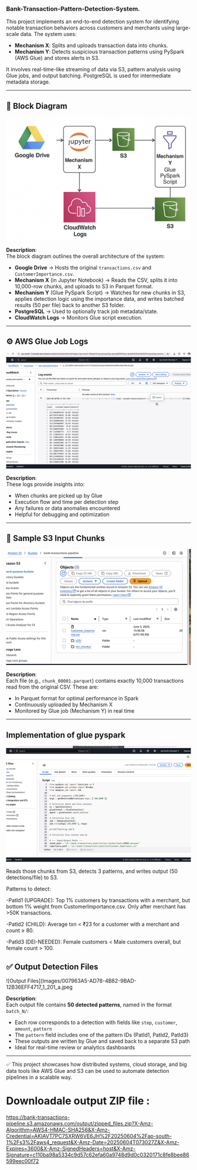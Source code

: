 ### Bank-Transaction-Pattern-Detection-System.

This project implements an end-to-end detection system for identifying notable transaction behaviors across customers and merchants using large-scale data. The system uses:

- **Mechanism X**: Splits and uploads transaction data into chunks.
- **Mechanism Y**: Detects suspicious transaction patterns using PySpark (AWS Glue) and stores alerts in S3.
  
It involves real-time-like streaming of data via S3, pattern analysis using Glue jobs, and output batching. PostgreSQL is used for intermediate metadata storage.

---

## 🧱 Block Diagram

![Block Diagram](Images/659B2776-690B-403B-9D19-3CAD26702D11_1_201_a.jpeg)

**Description**:  
The block diagram outlines the overall architecture of the system:

- **Google Drive** → Hosts the original `transactions.csv` and `CustomerImportance.csv`.
- **Mechanism X** (in Jupyter Notebook) → Reads the CSV, splits it into 10,000-row chunks, and uploads to S3 in Parquet format.
- **Mechanism Y** (Glue PySpark Script) → Watches for new chunks in S3, applies detection logic using the importance data, and writes batched results (50 per file) back to another S3 folder.
- **PostgreSQL** → Used to optionally track job metadata/state.
- **CloudWatch Logs** → Monitors Glue script execution.

---

## ⚙️ AWS Glue Job Logs

![Glue Logs](Images/AB8E92CF-E570-4B6E-9336-1A1282E9A42D_1_201_a.jpeg)

**Description**:  
These logs provide insights into:

- When chunks are picked up by Glue
- Execution flow and time per detection step
- Any failures or data anomalies encountered
- Helpful for debugging and optimization

---

## 📂 Sample S3 Input Chunks

![S3 Input Chunks](Images/7AFE4E03-E3D4-49F3-B601-C8769ADC1607_1_201_a.jpeg)

**Description**:  
Each file (e.g., `chunk_00001.parquet`) contains exactly 10,000 transactions read from the original CSV. These are:

- In Parquet format for optimal performance in Spark
- Continuously uploaded by Mechanism X
- Monitored by Glue job (Mechanism Y) in real time

---
## Implementation of glue pyspark
![Implementation](Images/0E21152F-33FA-40DF-8FD6-5A0BC37302D1_1_201_a.jpeg)

Reads those chunks from S3, detects 3 patterns, and writes output (50 detections/file) to S3.

Patterns to detect:

-PatId1 (UPGRADE): Top 1% customers by transactions with a merchant, but bottom 1% weight from CustomerImportance.csv. Only after merchant has >50K transactions.

-PatId2 (CHILD): Average txn < ₹23 for a customer with a merchant and count ≥ 80.

-PatId3 (DEI-NEEDED): Female customers < Male customers overall, but female count > 100.
## ✅ Output Detection Files

![Output Files](Images/007963A5-AD78-4B82-9BAD-12B36EFF4717_1_201_a.jpeg

**Description**:  
Each output file contains **50 detected patterns**, named in the format `batch_N/`:

- Each row corresponds to a detection with fields like `step`, `customer`, `amount`, `pattern`
- The `pattern` field includes one of the pattern IDs (PatId1, PatId2, PatId3)
- These outputs are written by Glue and saved back to a separate S3 path
- Ideal for real-time review or analytics dashboards

---

✅ This project showcases how distributed systems, cloud storage, and big data tools like AWS Glue and S3 can be used to automate detection pipelines in a scalable way.

# Downloadale output ZIP file :
https://bank-transactions-pipeline.s3.amazonaws.com/output/zipped_files.zip?X-Amz-Algorithm=AWS4-HMAC-SHA256&X-Amz-Credential=AKIAVT7PC7SXRW6VE6JH%2F20250604%2Fap-south-1%2Fs3%2Faws4_request&X-Amz-Date=20250604T073027Z&X-Amz-Expires=3600&X-Amz-SignedHeaders=host&X-Amz-Signature=c110ba98a5334c9d57c62efa60a9748d9d0c0320171c8fe8bee86599eec00f72

